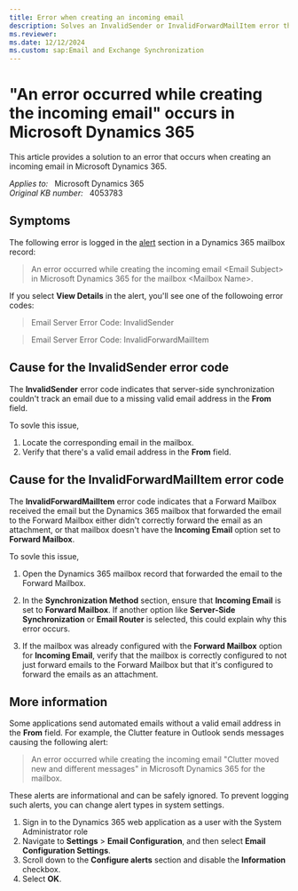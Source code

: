 ```yaml
---
title: Error when creating an incoming email
description: Solves an InvalidSender or InvalidForwardMailItem error that occurs when creating an incoming email in Microsoft Dynamics 365.
ms.reviewer: 
ms.date: 12/12/2024
ms.custom: sap:Email and Exchange Synchronization
---
```

# "An error occurred while creating the incoming email" occurs in Microsoft Dynamics 365

This article provides a solution to an error that occurs when creating an incoming email in Microsoft Dynamics 365.

_Applies to:_ &nbsp; Microsoft Dynamics 365  
_Original KB number:_ &nbsp; 4053783

## Symptoms

The following error is logged in the [alert](/power-platform/admin/monitor-email-processing-errors#view-alerts) section in a Dynamics 365 mailbox record:

> An error occurred while creating the incoming email \<Email Subject> in Microsoft Dynamics 365 for the mailbox \<Mailbox Name>.

If you select **View Details** in the alert, you'll see one of the followoing error codes:

> Email Server Error Code: InvalidSender

> Email Server Error Code: InvalidForwardMailItem

## Cause for the InvalidSender error code

The **InvalidSender** error code indicates that server-side synchronization couldn't track an email due to a missing valid email address in the **From** field.

To sovle this issue,

1. Locate the corresponding email in the mailbox.
2. Verify that there's a valid email address in the **From** field.

## Cause for the InvalidForwardMailItem error code

The **InvalidForwardMailItem** error code indicates that a Forward Mailbox received the email but the Dynamics 365 mailbox that forwarded the email to the Forward Mailbox either didn't correctly forward the email as an attachment, or that mailbox doesn't have the **Incoming Email** option set to **Forward Mailbox**.

To sovle this issue,

1. Open the Dynamics 365 mailbox record that forwarded the email to the Forward Mailbox.

2. In the **Synchronization Method** section, ensure that **Incoming Email** is set to **Forward Mailbox**. If another option like **Server-Side Synchronization** or **Email Router** is selected, this could explain why this error occurs.

3. If the mailbox was already configured with the **Forward Mailbox** option for **Incoming Email**, verify that the mailbox is correctly configured to not just forward emails to the Forward Mailbox but that it's configured to forward the emails as an attachment.

## More information

Some applications send automated emails without a valid email address in the **From** field. For example, the Clutter feature in Outlook sends messages causing the following alert:

> An error occurred while creating the incoming email "Clutter moved new and different messages" in Microsoft Dynamics 365 for the mailbox.

These alerts are informational and can be safely ignored. To prevent logging such alerts, you can change alert types in system settings.

1. Sign in to the Dynamics 365 web application as a user with the System Administrator role
1. Navigate to **Settings** > **Email Configuration**, and then select **Email Configuration Settings**.
1. Scroll down to the **Configure alerts** section and disable the **Information** checkbox.
1. Select **OK**.
